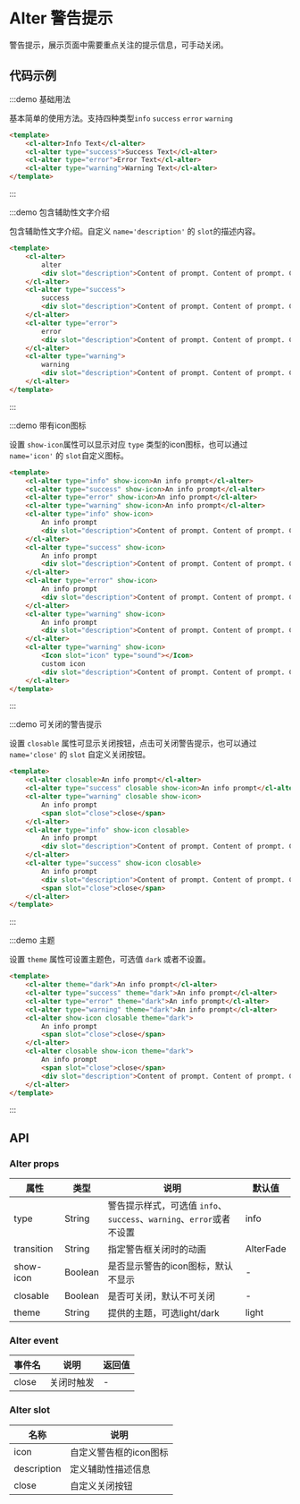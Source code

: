 # Alter 警告提示

警告提示，展示页面中需要重点关注的提示信息，可手动关闭。

## 代码示例


:::demo 基础用法

基本简单的使用方法。支持四种类型`info` `success` `error` `warning`

```html
<template>
    <cl-alter>Info Text</cl-alter>
    <cl-alter type="success">Success Text</cl-alter>
    <cl-alter type="error">Error Text</cl-alter>
    <cl-alter type="warning">Warning Text</cl-alter>
</template>
```
:::


:::demo 包含辅助性文字介绍

包含辅助性文字介绍。自定义 `name='description'` 的 `slot`的描述内容。

```html
<template>
    <cl-alter>
        alter
        <div slot="description">Content of prompt. Content of prompt. Content of prompt. Content of prompt.</div>
    </cl-alter>
    <cl-alter type="success">
        success
        <div slot="description">Content of prompt. Content of prompt. Content of prompt. Content of prompt.</div>
    </cl-alter>
    <cl-alter type="error">
        error
        <div slot="description">Content of prompt. Content of prompt. Content of prompt. Content of prompt.</div>
    </cl-alter>
    <cl-alter type="warning">
        warning
        <div slot="description">Content of prompt. Content of prompt. Content of prompt. Content of prompt.</div>
    </cl-alter>
</template>
```
:::



:::demo 带有icon图标

设置 `show-icon`属性可以显示对应 `type` 类型的icon图标，也可以通过 `name='icon'` 的 `slot`自定义图标。

```html
<template>
    <cl-alter type="info" show-icon>An info prompt</cl-alter>
    <cl-alter type="success" show-icon>An info prompt</cl-alter>
    <cl-alter type="error" show-icon>An info prompt</cl-alter>
    <cl-alter type="warning" show-icon>An info prompt</cl-alter>
    <cl-alter type="info" show-icon>
        An info prompt
        <div slot="description">Content of prompt. Content of prompt. Content of prompt. Content of prompt.</div>
    </cl-alter>
    <cl-alter type="success" show-icon>
        An info prompt
        <div slot="description">Content of prompt. Content of prompt. Content of prompt. Content of prompt.</div>
    </cl-alter>
    <cl-alter type="error" show-icon>
        An info prompt
        <div slot="description">Content of prompt. Content of prompt. Content of prompt. Content of prompt.</div>
    </cl-alter>
    <cl-alter type="warning" show-icon>
        An info prompt
        <div slot="description">Content of prompt. Content of prompt. Content of prompt. Content of prompt.</div>
    </cl-alter>
    <cl-alter type="warning" show-icon>
        <Icon slot="icon" type="sound"></Icon>
        custom icon
        <div slot="description">Content of prompt. Content of prompt. Content of prompt. Content of prompt.</div>
    </cl-alter>
</template>
```
:::



:::demo 可关闭的警告提示

设置 `closable` 属性可显示关闭按钮，点击可关闭警告提示，也可以通过 `name='close'` 的 `slot` 自定义关闭按钮。

```html
<template>
    <cl-alter closable>An info prompt</cl-alter>
    <cl-alter type="success" closable show-icon>An info prompt</cl-alter>
    <cl-alter type="warning" closable show-icon>
        An info prompt
        <span slot="close">close</span>
    </cl-alter>
    <cl-alter type="info" show-icon closable>
        An info prompt
        <div slot="description">Content of prompt. Content of prompt. Content of prompt. Content of prompt.</div>
    </cl-alter>
    <cl-alter type="success" show-icon closable>
        An info prompt
        <div slot="description">Content of prompt. Content of prompt. Content of prompt. Content of prompt.</div>
        <span slot="close">close</span>
    </cl-alter>
</template>
```
:::



:::demo 主题

设置 `theme` 属性可设置主题色，可选值 `dark` 或者不设置。

```html
<template>
    <cl-alter theme="dark">An info prompt</cl-alter>
    <cl-alter type="success" theme="dark">An info prompt</cl-alter>
    <cl-alter type="error" theme="dark">An info prompt</cl-alter>
    <cl-alter type="warning" theme="dark">An info prompt</cl-alter>
    <cl-alter show-icon closable theme="dark">
        An info prompt
        <span slot="close">close</span>
    </cl-alter>
    <cl-alter closable show-icon theme="dark">
        An info prompt
        <span slot="close">close</span>
        <div slot="description">Content of prompt. Content of prompt. Content of prompt. Content of prompt.</div>
    </cl-alter>
</template>
```
:::



## API

### Alter props

| 属性 | 类型 | 说明 | 默认值 |
| ---- | ---- | ---- | ---- |
| type | String | 警告提示样式，可选值 `info`、`success`、`warning`、`error`或者不设置 | info |
| transition | String | 指定警告框关闭时的动画 | AlterFade |
| show-icon | Boolean | 是否显示警告的icon图标，默认不显示 | - |
| closable | Boolean | 是否可关闭，默认不可关闭 | - |
| theme | String | 提供的主题，可选light/dark | light |


### Alter event

| 事件名 | 说明 | 返回值 |
| ---- | ---- | ---- |
| close | 关闭时触发 | - |


### Alter slot

| 名称 | 说明 |
| ---- | ---- |
| icon | 自定义警告框的icon图标 |
| description | 定义辅助性描述信息 |
| close | 自定义关闭按钮 |
